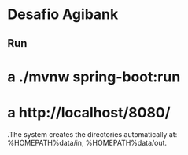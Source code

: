 # Desafio Agibank

## Run 
# a ./mvnw spring-boot:run
# a http://localhost/8080/

.The system creates the directories automatically at: %HOMEPATH%data/in, %HOMEPATH%data/out. 
